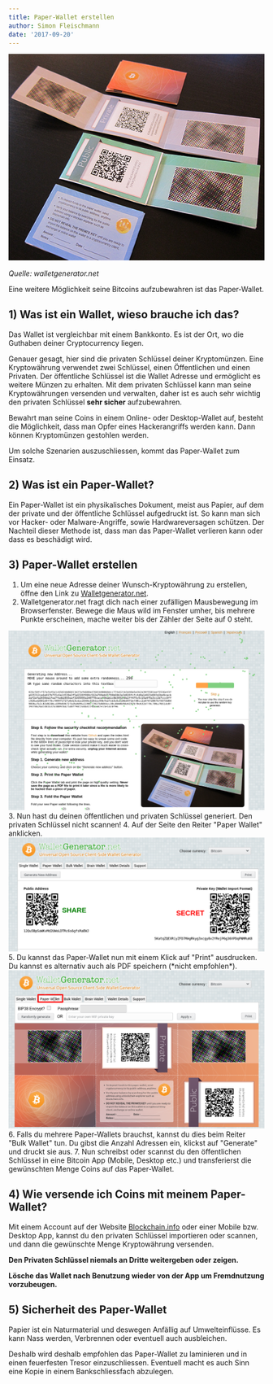 ```yaml
---
title: Paper-Wallet erstellen
author: Simon Fleischmann
date: '2017-09-20'
---
```


<img class="img-thumbnail" src="/img/tutorials/paper-wallet-erstellen/paperwallet.png">

*Quelle: walletgenerator.net*

Eine weitere Möglichkeit seine Bitcoins aufzubewahren ist das Paper-Wallet.

## 1) Was ist ein Wallet, wieso brauche ich das?
Das Wallet ist vergleichbar mit einem Bankkonto. Es ist der Ort, wo die Guthaben deiner Cryptocurrency liegen.

Genauer gesagt, hier sind die privaten Schlüssel deiner Kryptomünzen. Eine Kryptowährung verwendet zwei Schlüssel, einen Öffentlichen und einen Privaten. Der öffentliche Schlüssel ist die Wallet Adresse und ermöglicht es weitere Münzen zu erhalten. Mit dem privaten Schlüssel kann man seine Kryptowährungen versenden und verwalten, daher ist es auch sehr wichtig den privaten Schlüssel **sehr sicher** aufzubewahren.

Bewahrt man seine Coins in einem Online- oder Desktop-Wallet auf, besteht die Möglichkeit, dass man Opfer eines Hackerangriffs werden kann. Dann können Kryptomünzen gestohlen werden.

Um solche Szenarien auszuschliessen, kommt das Paper-Wallet zum Einsatz.

## 2) Was ist ein Paper-Wallet?
Ein Paper-Wallet ist ein physikalisches Dokument, meist aus Papier, auf dem der private und der öffentliche Schlüssel aufgedruckt ist. So kann man sich vor Hacker- oder Malware-Angriffe, sowie Hardwareversagen schützen. Der Nachteil dieser Methode ist, dass man das Paper-Wallet verlieren kann oder dass es beschädigt wird.

## 3) Paper-Wallet erstellen

1. Um eine neue Adresse deiner Wunsch-Kryptowährung zu erstellen, öffne den Link zu [Walletgenerator.net](https://walletgenerator.net/).
2. Walletgenerator.net fragt dich nach einer zufälligen Mausbewegung im Browserfenster. Bewege die Maus wild im Fenster umher, bis mehrere Punkte erscheinen, mache weiter bis der Zähler der Seite auf 0 steht.
<img class="img-thumbnail" src="/img/tutorials/paper-wallet-erstellen/1.png">
3. Nun hast du deinen öffentlichen und privaten Schlüssel generiert. Den privaten Schlüssel nicht scannen!
4. Auf der Seite den Reiter "Paper Wallet" anklicken.
<img class="img-thumbnail" src="/img/tutorials/paper-wallet-erstellen/2.png">
5. Du kannst das Paper-Wallet nun mit einem Klick auf "Print" ausdrucken. Du kannst es alternativ auch als PDF speichern (*nicht empfohlen*).
<img class="img-thumbnail" src="/img/tutorials/paper-wallet-erstellen/3.png">
6. Falls du mehrere Paper-Wallets brauchst, kannst du dies beim Reiter "Bulk Wallet" tun. Du gibst die Anzahl Adressen ein, klickst auf "Generate" und druckt sie aus.
7. Nun schreibst oder scannst du den öffentlichen Schlüssel in eine Bitcoin App (Mobile, Desktop etc.) und transferierst die gewünschten Menge Coins auf das Paper-Wallet.

## 4) Wie versende ich Coins mit meinem Paper-Wallet?
Mit einem Account auf der Website [Blockchain.info](https://blockchain.info) oder einer Mobile bzw. Desktop App, kannst du den privaten Schlüssel importieren oder scannen, und dann die gewünschte Menge Kryptowährung versenden. 

**Den Privaten Schlüssel niemals an Dritte weitergeben oder zeigen.**

**Lösche das Wallet nach Benutzung wieder von der App um Fremdnutzung vorzubeugen.**

## 5) Sicherheit des Paper-Wallet
Papier ist ein Naturmaterial und deswegen Anfällig auf Umwelteinflüsse. Es kann Nass werden, Verbrennen oder eventuell auch ausbleichen.

Deshalb wird deshalb empfohlen das Paper-Wallet zu laminieren und in einen feuerfesten Tresor einzuschliessen. Eventuell macht es auch Sinn eine Kopie in einem Bankschliessfach abzulegen.
